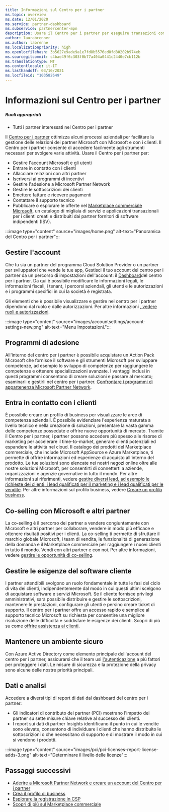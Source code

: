 ```yaml
---
title: Informazioni sul Centro per i partner
ms.topic: overview
ms.date: 12/01/2020
ms.service: partner-dashboard
ms.subservice: partnercenter-mpn
description: Usare il Centro per i partner per eseguire transazioni commerciali con Microsoft e con i clienti
author: laurabrenner
ms.author: labrenne
ms.localizationpriority: high
ms.openlocfilehash: 3b5627e9ade9a1e7fd8b5576ed8fd80202b974eb
ms.sourcegitcommit: c4bae49f6c303f0b77a404a0441c2440e7cb112b
ms.translationtype: MT
ms.contentlocale: it-IT
ms.lasthandoff: 03/16/2021
ms.locfileid: "103582649"
---
```

# <a name="what-is-partner-center"></a>Informazioni sul Centro per i partner

##### <a name="appropriate-roles"></a>Ruoli appropriati

- Tutti i partner interessati nel Centro per i partner

Il [Centro per i partner](https://partner.microsoft.com/dashboard/home) ottimizza alcuni processi aziendali per facilitare la gestione delle relazioni dei partner Microsoft con Microsoft e con i clienti. Il Centro per i partner consente di accedere facilmente agli strumenti necessari per svolgere varie attività. Usare il Centro per i partner per:

- Gestire l'account Microsoft e gli utenti
- Entrare in contatto con i clienti
- Allacciare relazioni con altri partner
- Iscriversi ai programmi di incentivi
- Gestire l'adesione a Microsoft Partner Network
- Gestire le sottoscrizioni dei clienti
- Emettere fatture e ricevere pagamenti
- Contattare il supporto tecnico
- Pubblicare o esplorare le offerte nel [Marketplace commerciale Microsoft](/azure/marketplace), un catalogo di migliaia di servizi e applicazioni transazionali per i clienti creati e distribuiti dai partner fornitori di software indipendenti (ISV).

:::image type="content" source="images/home.png" alt-text="Panoramica del Centro per i partner":::

## <a name="manage-your-account"></a>Gestire l'account

Che tu sia un partner del programma Cloud Solution Provider o un partner per sviluppatori che vende le tue app, Gestisci il tuo account del centro per i partner da un percorso di impostazioni dell'account: il [Dashboard](https://partner.microsoft.com/dashboard/home)del centro per i partner. Da qui è possibile modificare le informazioni legali, le informazioni fiscali, i tenant, i percorsi aziendali, gli utenti e le autorizzazioni e i programmi specifici in cui la società è registrata.

Gli elementi che è possibile visualizzare e gestire nel centro per i partner dipendono dal ruolo e dalle autorizzazioni. Per altre informazioni [, vedere ruoli e autorizzazioni](permissions-overview.md).

:::image type="content" source="images/accountsettings/account-settings-new.png" alt-text="Menu Impostazioni.":::

## <a name="membership-programs"></a>Programmi di adesione

All'interno del centro per i partner è possibile acquistare un Action Pack Microsoft che fornisce il software e gli strumenti Microsoft per sviluppare competenze, ad esempio lo sviluppo di competenze per raggiungere le competenze e ottenere specializzazioni avanzate. I vantaggi inclusi in questi programmi consentono di creare soluzioni e passare al mercato; esaminarli e gestirli nel centro per i partner. [Confrontare i programmi di appartenenza Microsoft Partner Network](https://partner.microsoft.com/membership/compare-offers).

## <a name="connect-with-customers"></a>Entra in contatto con i clienti

È possibile creare un profilo di business per visualizzare le aree di competenza aziendali. È possibile evidenziare l'esperienza maturata a livello tecnico e nella creazione di soluzioni, presentare la vasta gamma delle competenze possedute e offrire nuove opportunità di mercato. Tramite il Centro per i partner, i partner possono accedere più spesso alle risorse di marketing per accelerare il time-to-market, generare clienti potenziali ed espandere le attività nel cloud. Il catalogo dei prodotti del Marketplace commerciale, che include Microsoft AppSource e Azure Marketplace, ti permette di offrire informazioni ed esperienze di acquisto all'interno del prodotto. Le tue soluzioni sono elencate nei nostri negozi online oltre alle nostre soluzioni Microsoft, per consentirti di connetterti a aziende, organizzazioni e agenzie governative in tutto il mondo. Per altre informazioni sui riferimenti, vedere [gestire diversi lead, ad esempio le richieste dei clienti, i lead qualificati per il marketing e i lead qualificati per le vendite](manage-leads.md). Per altre informazioni sul profilo business, vedere [Creare un profilo business](create-a-marketing-profile.md).

## <a name="co-sell-with-microsoft-and-other-partners"></a>Co-selling con Microsoft e altri partner

La co-selling è il percorso dei partner a vendere congiuntamente con Microsoft e altri partner per collaborare, vendere in modo più efficace e ottenere risultati positivi per i clienti. La co-selling ti permette di sfruttare il marchio globale Microsoft, i team di vendita, le funzionalità di generazione della domanda e il Marketplace commerciale per raggiungere i nuovi clienti in tutto il mondo. Vendi con altri partner e con noi. Per altre informazioni, vedere [gestire le opportunità di co-selling](manage-co-sell-opportunities.md).

## <a name="manage-customer-software-needs"></a>Gestire le esigenze del software cliente

I partner attendibili svolgono un ruolo fondamentale in tutte le fasi del ciclo di vita dei clienti, indipendentemente dal modo in cui questi ultimi scelgono di acquistare software e servizi Microsoft. Se il cliente fornisce privilegi amministrativi, sarà possibile distribuire e gestire le sottoscrizioni, mantenere le prestazioni, configurare gli utenti e persino creare ticket di supporto. Il centro per i partner offre un accesso rapido e semplice al supporto tecnico Microsoft su richiesta per consentire una migliore risoluzione delle difficoltà e soddisfare le esigenze dei clienti. Scopri di più su come [offrire assistenza ai clienti](customer-support.md).

## <a name="maintain-a-secure-environment"></a>Mantenere un ambiente sicuro

Con Azure Active Directory come elemento principale dell'account del centro per i partner, assicurarsi che il team usi [l'autenticazione](partner-security-requirements-mandating-mfa.md) a più fattori per proteggere i dati. Le misure di sicurezza e la protezione della privacy sono alcune delle nostre priorità principali.

## <a name="data-and-analytics"></a>Dati e analisi

Accedere a diversi tipi di report di dati dal dashboard del centro per i partner:

- Gli indicatori di contributo dei partner (PCI) mostrano l'impatto dei partner su sette misure chiave relative al successo dei clienti.
- I report sui dati di partner Insights identificano il punto in cui le vendite sono elevate, consentono di individuare i clienti che hanno distribuito le sottoscrizioni o che necessitano di supporto e di mostrare il modo in cui si vendono i prodotti.

:::image type="content" source="images/pci/pci-licenses-report-license-adds-3.png" alt-text="Determinare il livello delle licenze":::

## <a name="next-steps"></a>Passaggi successivi

- [Aderire a Microsoft Partner Network e creare un account del Centro per i partner](mpn-create-a-partner-center-account.md)
- [Crea il profilo di business](create-a-marketing-profile.md)
- [Esplorare la registrazione in CSP](csp-overview.md)
- [Scopri di più sul Marketplace commerciale](csp-commercial-marketplace-overview.md)
